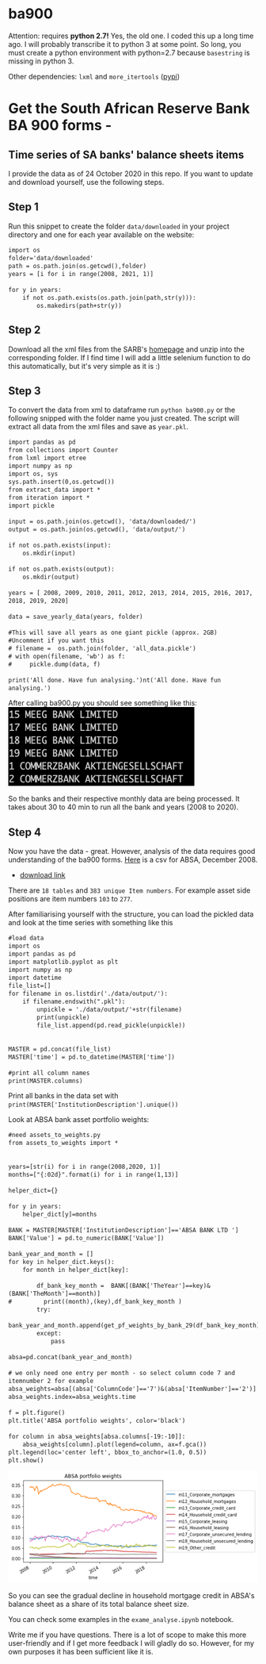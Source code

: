 # ba900

Attention: requires **python 2.7!** Yes, the old one. I coded this up a long time ago.
I will probably transcribe it to python 3 at some point. So long, you must create a python environment with python=2.7 because ``basestring`` is missing in python 3. 

Other dependencies: ```lxml``` and ```more_itertools``` ([pypi](https://pypi.org/project/more-itertools/))

# Get the South African Reserve Bank BA 900 forms -
## Time series of SA banks' balance sheets items 


I provide the data as of 24 October 2020 in this repo.
If you want to update and download yourself, use the following steps.

## Step 1

Run this snippet to create the folder ``data/downloaded`` in your project directory and one for each year available on the website:

```
import os
folder='data/downloaded'
path = os.path.join(os.getcwd(),folder)
years = [i for i in range(2008, 2021, 1)]

for y in years:
    if not os.path.exists(os.path.join(path,str(y))):
        os.makedirs(path+str(y))
```

## Step 2

Download all the xml files from the SARB's [homepage](https://www.resbank.co.za/Research/Statistics/Pages/Banks-BA900-Economic-Returns.aspx) and unzip into the corresponding folder. If I find time I will add a little selenium function to do this automatically, but it's very simple as it is :)

## Step 3

To convert the data from xml to dataframe
run ```python ba900.py``` or the following snipped with the folder name you just created. The script will extract all data from the xml files and save as ```year.pkl```. 


```
import pandas as pd 
from collections import Counter
from lxml import etree
import numpy as np
import os, sys
sys.path.insert(0,os.getcwd())
from extract_data import *
from iteration import *
import pickle

input = os.path.join(os.getcwd(), 'data/downloaded/')
output = os.path.join(os.getcwd(), 'data/output/')

if not os.path.exists(input): 
    os.mkdir(input)

if not os.path.exists(output): 
    os.mkdir(output)

years = [ 2008, 2009, 2010, 2011, 2012, 2013, 2014, 2015, 2016, 2017, 2018, 2019, 2020]

data = save_yearly_data(years, folder)

#This will save all years as one giant pickle (approx. 2GB)
#Uncomment if you want this
# filename =  os.path.join(folder, 'all_data.pickle')
# with open(filename, 'wb') as f:
#     pickle.dump(data, f)

print('All done. Have fun analysing.')nt('All done. Have fun analysing.')

```
After calling ba900.py you should see something like this:
![image](https://github.com/t1nak/ba900/blob/main/data/success_screenshot.png?raw=true)

So the banks and their respective monthly data are being processed.
It takes about 30 to 40 min to run all the bank and years (2008 to 2020).

## Step 4

Now you have the data - great. However, analysis of the data requires good understanding of the ba900 forms. 
[Here](https://github.com/t1nak/ba900/blob/main/data/BA900-2008-12-31.csv) is a csv for ABSA, December 2008.
- [download link](https://raw.githubusercontent.com/t1nak/ba900/main/data/BA900-2008-12-31.csv) 

There are ``18 tables`` and ``383 unique Item numbers``. For example asset side positions are item numbers ``103`` to ``277``.


After familiarising yourself with the structure, you can load the pickled data and look at the time series with something like this

```
#load data
import os
import pandas as pd
import matplotlib.pyplot as plt
import numpy as np
import datetime
file_list=[]
for filename in os.listdir('./data/output/'):
    if filename.endswith(".pkl"):
        unpickle = './data/output/'+str(filename)
        print(unpickle)
        file_list.append(pd.read_pickle(unpickle))
 
 
MASTER = pd.concat(file_list)
MASTER['time'] = pd.to_datetime(MASTER['time'])

#print all column names
print(MASTER.columns)
```
Print all banks in the data set with ``print(MASTER['InstitutionDescription'].unique())``

Look at ABSA bank asset portfolio weights:
```
#need assets_to_weights.py 
from assets_to_weights import *

  
years=[str(i) for i in range(2008,2020, 1)]
months=["{:02d}".format(i) for i in range(1,13)]

helper_dict={}

for y in years:
    helper_dict[y]=months
    
BANK = MASTER[MASTER['InstitutionDescription']=='ABSA BANK LTD ']
BANK['Value'] = pd.to_numeric(BANK['Value'])

bank_year_and_month = []
for key in helper_dict.keys():
    for month in helper_dict[key]:
        
        df_bank_key_month =  BANK[(BANK['TheYear']==key)&(BANK['TheMonth']==month)]
#         print((month),(key),df_bank_key_month )
        try:
            bank_year_and_month.append(get_pf_weights_by_bank_29(df_bank_key_month))
        except:
            pass
 
absa=pd.concat(bank_year_and_month) 

# we only need one entry per month - so select column code 7 and itemnumber 2 for example 
absa_weights=absa[(absa['ColumnCode']=='7')&(absa['ItemNumber']=='2')]
absa_weights.index=absa_weights.time

f = plt.figure()
plt.title('ABSA portfolio weights', color='black')
 
for column in absa_weights[absa.columns[-19:-10]]:
    absa_weights[column].plot(legend=column, ax=f.gca())
plt.legend(loc='center left', bbox_to_anchor=(1.0, 0.5))
plt.show()

```
![absa portfolio weights](https://github.com/t1nak/ba900/blob/main/data/absa_weights.png?raw=true)

So you can see the gradual decline in household mortgage credit in ABSA's balance sheet as a share of its total balance sheet size. 

You can check some examples in the ``exame_analyse.ipynb`` notebook. 

Write me if you have questions. There is a lot of 
scope to make this more user-friendly and if I get more feedback I will gladly do so. However, for my own purposes it has been sufficient like it is. 
